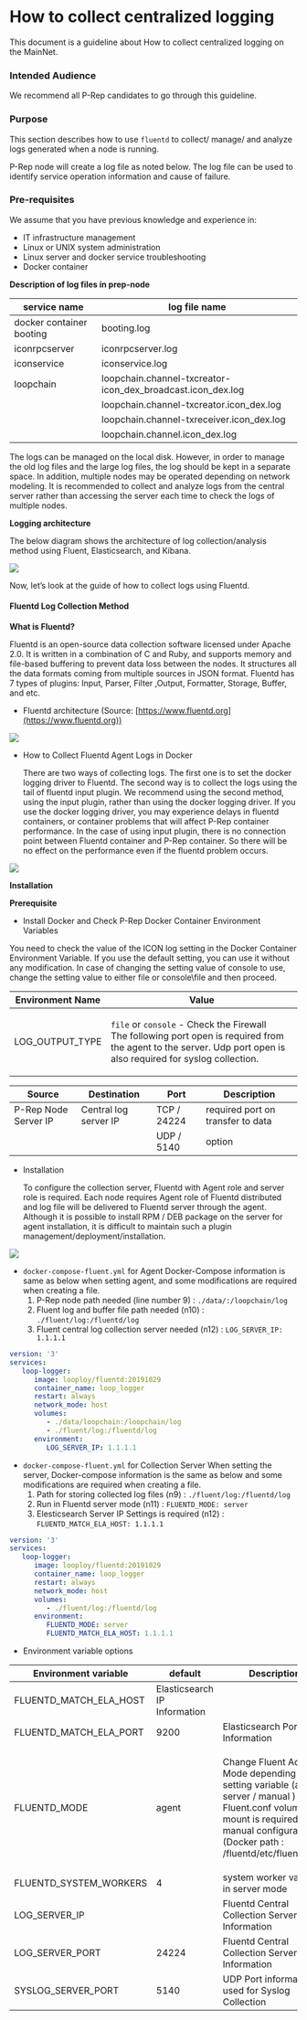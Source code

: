 # How to collect centralized logging

This document is a guideline about How to collect centralized logging on the MainNet.

### Intended Audience

We recommend all P-Rep candidates to go through this guideline.

### Purpose

This section describes how to use `fluentd` to collect/ manage/ and analyze logs generated when a node is running.

P-Rep node will create a log file as noted below. The log file can be used to identify service operation information and cause of failure.

### Pre-requisites

We assume that you have previous knowledge and experience in:

* IT infrastructure management
* Linux or UNIX system administration
* Linux server and docker service troubleshooting
* Docker container

**Description of log files in prep-node**

| service name             | log file name                                                  |
| ------------------------ | -------------------------------------------------------------- |
| docker container booting | booting.log                                                    |
| iconrpcserver            | iconrpcserver.log                                              |
| iconservice              | iconservice.log                                                |
| loopchain                | loopchain.channel-txcreator-icon\_dex\_broadcast.icon\_dex.log |
|                          | loopchain.channel-txcreator.icon\_dex.log                      |
|                          | loopchain.channel-txreceiver.icon\_dex.log                     |
|                          | loopchain.channel.icon\_dex.log                                |

The logs can be managed on the local disk. However, in order to manage the old log files and the large log files, the log should be kept in a separate space. In addition, multiple nodes may be operated depending on network modeling. It is recommended to collect and analyze logs from the central server rather than accessing the server each time to check the logs of multiple nodes.

**Logging architecture**

The below diagram shows the architecture of log collection/analysis method using Fluent, Elasticsearch, and Kibana.

![](../../.gitbook/assets/9eba4b5-prep-logging-architecture.jpg)

Now, let’s look at the guide of how to collect logs using Fluentd.

#### Fluentd Log Collection Method

**What is Fluentd?**

Fluentd is an open-source data collection software licensed under Apache 2.0. It is written in a combination of C and Ruby, and supports memory and file-based buffering to prevent data loss between the nodes. It structures all the data formats coming from multiple sources in JSON format. Fluentd has 7 types of plugins: Input, Parser, Filter ,Output, Formatter, Storage, Buffer, and etc.

* Fluentd architecture (Source: [https://www.fluentd.org](https://www.fluentd.org))

![](../../.gitbook/assets/1d8bb80-What\_is\_Fluentd\_\_\_\_Fluentd.jpg)

*   How to Collect Fluentd Agent Logs in Docker

    There are two ways of collecting logs. The first one is to set the docker logging driver to Fluentd. The second way is to collect the logs using the tail of fluentd input plugin. We recommend using the second method, using the input plugin, rather than using the docker logging driver. If you use the docker logging driver, you may experience delays in fluentd containers, or container problems that will affect P-Rep container performance. In the case of using input plugin, there is no connection point between Fluentd container and P-Rep container. So there will be no effect on the performance even if the fluentd problem occurs.&#x20;

![](../../.gitbook/assets/ef7401f-flunted\_using\_docker.jpg)

**Installation**

**Prerequisite**

* Install Docker and Check P-Rep Docker Container Environment Variables

You need to check the value of the ICON log setting in the Docker Container Environment Variable. If you use the default setting, you can use it without any modification. In case of changing the setting value of console to use, change the setting value to either file or console\file and then proceed.

| Environment Name  | Value                                                                                                                                                                                               |
| ----------------- | --------------------------------------------------------------------------------------------------------------------------------------------------------------------------------------------------- |
| LOG\_OUTPUT\_TYPE | <p><code>file</code> or <code>console</code> - Check the Firewall <br> The following port open is required from the agent to the server.  Udp port open is also required for syslog collection.</p> |

| Source               | Destination           | Port        | Description                       |
| -------------------- | --------------------- | ----------- | --------------------------------- |
| P-Rep Node Server IP | Central log server IP | TCP / 24224 | required port on transfer to data |
|                      |                       | UDP / 5140  | option                            |

*   Installation

    To configure the collection server, Fluentd with Agent role and server role is required. Each node requires Agent role of Fluentd distributed and log file will be delivered to Fluentd server through the agent. Although it is possible to install RPM / DEB package on the server for agent installation, it is difficult to maintain such a plugin management/deployment/installation.&#x20;

![](../../.gitbook/assets/ab55157-flunted\_using\_prep.jpg)

* `docker-compose-fluent.yml` for Agent Docker-Compose information is same as below when setting agent, and some modifications are required when creating a file.
  1. P-Rep node path needed (line number 9)     :   `./data/:/loopchain/log`
  2. Fluent log and buffer file path needed (n10)   : `./fluent/log:/fluentd/log`
  3. Fluent central log collection server needed (n12)       :  `LOG_SERVER_IP: 1.1.1.1`

```yaml
version: '3'
services:
   loop-logger:
      image: looploy/fluentd:20191029
      container_name: loop_logger
      restart: always
      network_mode: host
      volumes:
         - ./data/loopchain:/loopchain/log
         - ./fluent/log:/fluentd/log
      environment:
         LOG_SERVER_IP: 1.1.1.1
```

* `docker-compose-fluent.yml` for Collection Server When setting the server, Docker-compose information is the same as below and some modifications are required when creating a file.
  1. Path for storing collected log files (n9)                        :    `./fluent/log:/fluentd/log`
  2. Run in Fluentd server mode (n11)                        :    `FLUENTD_MODE: server`
  3. Elesticsearch Server IP Settings is required (n12)             : `FLUENTD_MATCH_ELA_HOST: 1.1.1.1`

```yaml
version: '3'
services:
   loop-logger:
      image: looploy/fluentd:20191029
      container_name: loop_logger
      restart: always
      network_mode: host
      volumes:
         - ./fluent/log:/fluentd/log
      environment:
         FLUENTD_MODE: server
         FLUENTD_MATCH_ELA_HOST: 1.1.1.1
```

* Environment variable options

| Environment variable      | default                      | Description                                                                                                                                                                                           |
| ------------------------- | ---------------------------- | ----------------------------------------------------------------------------------------------------------------------------------------------------------------------------------------------------- |
| FLUENTD\_MATCH\_ELA\_HOST | Elasticsearch IP Information |                                                                                                                                                                                                       |
| FLUENTD\_MATCH\_ELA\_PORT | 9200                         | Elasticsearch Port Information                                                                                                                                                                        |
| FLUENTD\_MODE             | agent                        | <p>Change Fluent Active Mode depending on setting variable (agent / server / manual ) <br> Fluent.conf volume mount is required for manual configuration (Docker path : /fluentd/etc/fluent.conf)</p> |
| FLUENTD\_SYSTEM\_WORKERS  | 4                            | system worker variable in server mode                                                                                                                                                                 |
| LOG\_SERVER\_IP           |                              | Fluentd Central Collection Server IP Information                                                                                                                                                      |
| LOG\_SERVER\_PORT         | 24224                        | Fluentd Central Collection Server Port Information                                                                                                                                                    |
| SYSLOG\_SERVER\_PORT      | 5140                         | UDP Port information used for Syslog Collection                                                                                                                                                       |
